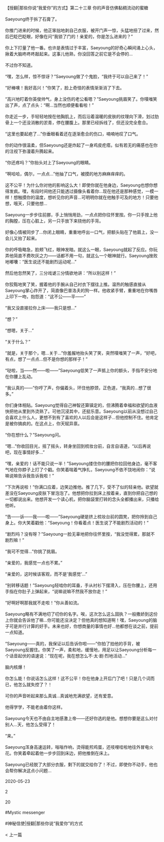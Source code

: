 <br/><br/>【授翻|那些你说“我爱你”的方式】第二十三章 你的声音仿佛黏稠流动的蜜糖<br/><br/>Saeyoung终于拆了石膏了。<br/><br/>你推门进来的时候，他正笨拙地剥自己衣服，被开门声一惊，头猛地扭了过来，然后巴眨巴眨眼，好像在问“我锁了门的！亲爱的，你是怎么进来的？”<br/><br/>你上下打量了他一番。也许是表情过于丰富，Saeyoung的好奇心瞬间涌上心头，揪着大脑咚咚咚敲起来。这事儿他熟，你没回答之前它是不会停的...<br/><br/>不过你不知道。<br/><br/>“嘿，怎么样，惊不惊讶？”Saeyoung做了个鬼脸，“我终于可以自己来了！”<br/><br/>“好棒噢！我好高兴！”你笑了，脸上奇怪的表情渐渐消了下去。<br/><br/>“高兴地盯着你英俊帅气，身上没伤的老公看嗯？”Saeyoung挑眉笑了。你噗嗤笑出了声，点了点头：“啊...当然也顺便看看啦！”<br/><br/>你走近一步，手轻轻地按在他胸肌上，而后沿着温暖的皮肤的纹理向下滑，划过肋骨上一个还没消散的淤青，停在腰腹上。那里已经拆线了，但还没完全愈合。<br/><br/>“这里也要起疤了...”你垂眼看着还在逐渐愈合的伤口，喃喃地叹了口气。<br/><br/>你的动作很温柔，但Saeyoung还是炸起了一身鸡皮疙瘩。似有若无的痛感也在你的注视下弥漫着升腾起来。<br/><br/>“你还疼吗？”你抬头对上了Saeyoung的眼睛。<br/><br/>“啊哈哈，偶尔，一点点...”他抽了口气，被摸的地方麻麻痒痒的。<br/><br/>这不公平！为什么你对他的影响这么大！即使你就在他身边，Saeyoung也想你想得发疯。嘿，有段时间他还只能透过摄像头看着你...现在他还是那种感觉，一模一样！想触摸你的温度，想听见你的声音...可明明你就在他触手可及的地方！只要他想，哦天，只要他想...<br/><br/>Saeyoung一步步往前挪，手上悄悄用劲，一点点把你往怀里按。你一只手按上他的胸膛，压在心脏上，另一只手放下来挠他的手背。<br/><br/>好像心情被同步了...你闭上眼睛，重重地呼出一口气，把额头贴在了他肩上，没一会儿又抬了起来。<br/><br/>你的呼吸略急，脸颊飞红，眼神发暗。就这么一眼，Saeyoung就起了反应。你玩弄他简直不费吹灰之力——话都不用一句，就这么一个眼神就行。Saeyoung挫败地嘟囔：“医生说还不能剧烈运动呢...”<br/><br/>然后他忽然笑了，三分戏谑三分情欲地讲：“所以别这样！”<br/><br/>你狡黠地笑了笑，握着他的手腕从自己衬衣下摆往上推。温热的触感直接从Saeyoung掌心炸开了，简直像巴普洛夫的狗一样。他收紧手臂，重重地在你嘴唇上印下一吻，抱怨道：“这不公——平——”<br/><br/>“我又没直接拉你上床——我只是想...”<br/><br/>“想？”<br/><br/>“想嗯，关于...”<br/><br/>“关于什么？”<br/><br/>“就是，关于那个，嗯...关于...”你羞赧地抬头笑了笑，突然噗嗤笑了一声，“好吧，有点，想了一点点...但不是你想的那样子！”<br/><br/>“哒啦，当——然——啦——”Saeyoung低笑了一声抵上你的额头，手指不安分地在你腰上乱动。<br/><br/>“我认真的——”你哼了声，你偏着头，环住他脖颈，正色道，“我真的...想了很多。”<br/><br/>你们身体相贴。Saeyoung觉得自己神智还算镇定的，但沸腾着幸福和欲望的血液快把他从里到外烫熟了。可他沉浸其中，还挺乐意。Saeyoung以前从没想过自己会喜欢上什么人，更想不到有了喜欢的人以后会是这样子...但他控制不住。他肯定是被你搞疯的。在这点上，你天赋异禀。<br/><br/>“你在想什么？”Saeyoung问。<br/><br/>“嗯...”你收回目光，摇了摇头，转身坐回到梳妆台前，自言自语道，“以后再说吧，现在事情好多...”<br/><br/>“嘿，亲爱的！话不能只说一半！”Saeyoung搂住你的腰把你拉回他身边，毫不客气地在你脖子上打了个戳。你笑着喘着气挣扎，Saeyoung不依不饶地闹你：“说嘛说嘛告诉我告诉我啦！”<br/><br/>“下次再说啦！”你满口应着，边笑边推他。推了几下，受不了似的轻亲他。欲望就差没在Saeyoung皮肤下冒泡泡了。他想把你拉到床上按着亲，直到你把自己想的一切都说出来。他想开发一个读心机，把你脑袋里打转的念头全都播出来，只播给他听。<br/><br/>“告——诉——我——啦——”Saeyoung硬是挤上梳妆台前的圆凳，把你拎到自己身上。你大笑着戳他：“Saeyoung！你看着点！医生说了不能剧烈活动的！”<br/><br/>“剧烈吗？没有呀？”Saeyoung一脸无辜地把你往怀里按，“我没觉得累，那就不剧烈嘛！”<br/><br/>“我可不觉得...”你挑了挑眉。<br/><br/>“亲爱的，我感觉一点也不累。”<br/><br/>“亲爱的，这时候该客观，而不是'我感觉'...”<br/><br/>“别转移话题！”Saeyoung轻啮你的耳垂，手从衬衫下摆滑入，压在你腰上，还用手指在你肚子上弹起来，“说嘛说嘛不然我不放你走！”<br/><br/>“好啊好啊那我就不走啦！”你从善如流。<br/><br/>Saeyoung略有不满地叨了叨你的名字。唉，这次怎么这么固执？一般撒娇到这份上你就会告诉他了嘛...你可能还没决定？但他真的想知道啊！嘿，Saeyoung的脑子可是并行计算的好手。未来也好，你想商量的事情也好...他都想在谈之前，提前一点知道。<br/><br/>“Saeyoung——真的，我保证以后告诉你啦——”你拍了拍他的手背，被Saeyoung反握住。你笑了一声，柔和地，缓慢地，用足以让Saeyoung分析每一个话音起伏的语速说：“现在呢，我在想怎么不·太·剧·烈地活动...”<br/><br/>脑内核爆！<br/><br/>你怎么能！你说话怎么这样！这不公平！你在他身上开后门了吧！只是几个词而已，他怎么就失控了？！<br/><br/>可你的声音听起来那么真诚...真诚地充满欲望，还有爱意。<br/><br/>他得学学，不能老由着你这样。<br/><br/>Saeyoung今天也不由自主地感激上帝——还好你选的是他。想想你要是这么对付别人...天，他怎么受得了！<br/><br/>“来。”<br/><br/>Saeyoung浑身高速运转，嗡嗡作响，烫得能煎鸡蛋，还吱哩哇啦地往外冒电火花。你笑着牵起着他一步步回到床边，把他推倒在床上。<br/><br/>Saeyoung已经脱了大部分衣服，剩下的就交给你了！不过，即使你不动手，他也会帮你解决这点小问题...<br/><br/>2020-05-23<br/><br/>2<br/><br/>20<br/><br/>#Mystic messenger<br/><br/>#神秘信使|授翻|那些你说“我爱你”的方式<br/><br/>< 上一篇<br/><br/>